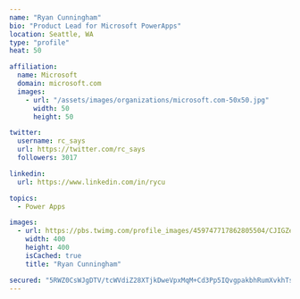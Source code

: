 ```yaml
---
name: "Ryan Cunningham"
bio: "Product Lead for Microsoft PowerApps"
location: Seattle, WA
type: "profile"
heat: 50

affiliation:
  name: Microsoft
  domain: microsoft.com
  images:
    - url: "/assets/images/organizations/microsoft.com-50x50.jpg"
      width: 50
      height: 50

twitter:
  username: rc_says
  url: https://twitter.com/rc_says
  followers: 3017

linkedin:
  url: https://www.linkedin.com/in/rycu

topics:
  - Power Apps

images:
  - url: https://pbs.twimg.com/profile_images/459747717862805504/CJIGZejd_400x400.png
    width: 400
    height: 400
    isCached: true
    title: "Ryan Cunningham"

secured: "5RWZ0CsWJgDTV/tcWVdiZ28XTjkDweVpxMqM+Cd3Pp5IQvgpakbhRumXvkhTsW4bqVwGhobBbEOrXhG6SW7l0kNRTCkzfO3YzctLquZLzUS3eD4kBx/jeCrQWkhyVj4/EhFUx2YCBvuy1j8zSJWIZy41A/8C3oCJ6DC3heUxaSxo3VejrlBNwL/MyuNGWU/rh3fGJP+A0/VZn2mUQnDK3bwyqvnpV+ZH7NA9Scq4TRNmNmar5HpI1CB2iU6mqLI8rolQuvkuCXJmw8VSfy9yYA2DhYWcyEo9rE0Erjb4hz0LcTKVeKafiHQM2sAwFPyfFy0whAwPmcCUhScq9hYtrzAJe4yMOiJQ4a6o15R4qfhhRXacZ1dyQVoXmpGcJxURx38I1iAbp4e0AJvSsysVwfOQAsmBCAS0b+ax4s81m28=;Skht0TrgU1WsTyd5gZRZQw=="
---
```


